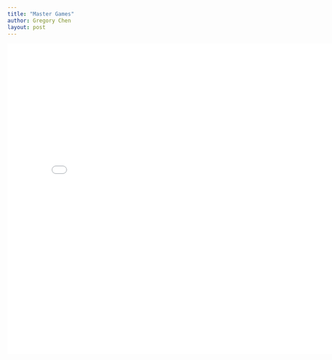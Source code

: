 ```yaml
---
title: "Master Games"
author: Gregory Chen
layout: post
---
```


<iframe src="{{site.baseurl}}/assets/white_win_proportion_vs_computer_eval_masters.html" height="700px" width="800px" style="border:none;"></iframe>
